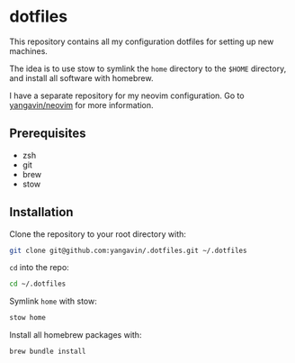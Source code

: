 # dotfiles

This repository contains all my configuration dotfiles for setting up new machines.

The idea is to use stow to symlink the `home` directory to the `$HOME` directory,
and install all software with homebrew.

I have a separate repository for my neovim configuration.
Go to [yangavin/neovim](https://github.com/yangavin/neovim)
for more information.

## Prerequisites

- zsh
- git
- brew
- stow

## Installation

Clone the repository to your root directory with:

```bash
git clone git@github.com:yangavin/.dotfiles.git ~/.dotfiles
```

`cd` into the repo:

```bash
cd ~/.dotfiles
```

Symlink `home` with stow:

```bash
stow home
```

Install all homebrew packages with:

```bash
brew bundle install
```
